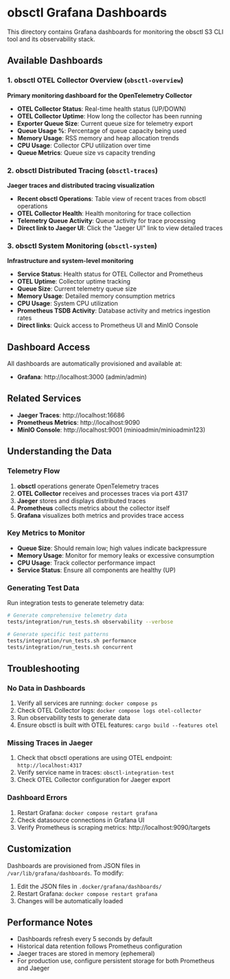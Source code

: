 # obsctl Grafana Dashboards

This directory contains Grafana dashboards for monitoring the obsctl S3 CLI tool and its observability stack.

## Available Dashboards

### 1. obsctl OTEL Collector Overview (`obsctl-overview`)
**Primary monitoring dashboard for the OpenTelemetry Collector**

- **OTEL Collector Status**: Real-time health status (UP/DOWN)
- **OTEL Collector Uptime**: How long the collector has been running
- **Exporter Queue Size**: Current queue size for telemetry export
- **Queue Usage %**: Percentage of queue capacity being used
- **Memory Usage**: RSS memory and heap allocation trends
- **CPU Usage**: Collector CPU utilization over time
- **Queue Metrics**: Queue size vs capacity trending

### 2. obsctl Distributed Tracing (`obsctl-traces`)
**Jaeger traces and distributed tracing visualization**

- **Recent obsctl Operations**: Table view of recent traces from obsctl operations
- **OTEL Collector Health**: Health monitoring for trace collection
- **Telemetry Queue Activity**: Queue activity for trace processing
- **Direct link to Jaeger UI**: Click the "Jaeger UI" link to view detailed traces

### 3. obsctl System Monitoring (`obsctl-system`)
**Infrastructure and system-level monitoring**

- **Service Status**: Health status for OTEL Collector and Prometheus
- **OTEL Uptime**: Collector uptime tracking
- **Queue Size**: Current telemetry queue size
- **Memory Usage**: Detailed memory consumption metrics
- **CPU Usage**: System CPU utilization
- **Prometheus TSDB Activity**: Database activity and metrics ingestion rates
- **Direct links**: Quick access to Prometheus UI and MinIO Console

## Dashboard Access

All dashboards are automatically provisioned and available at:
- **Grafana**: http://localhost:3000 (admin/admin)

## Related Services

- **Jaeger Traces**: http://localhost:16686
- **Prometheus Metrics**: http://localhost:9090  
- **MinIO Console**: http://localhost:9001 (minioadmin/minioadmin123)

## Understanding the Data

### Telemetry Flow
1. **obsctl** operations generate OpenTelemetry traces
2. **OTEL Collector** receives and processes traces via port 4317
3. **Jaeger** stores and displays distributed traces
4. **Prometheus** collects metrics about the collector itself
5. **Grafana** visualizes both metrics and provides trace access

### Key Metrics to Monitor

- **Queue Size**: Should remain low; high values indicate backpressure
- **Memory Usage**: Monitor for memory leaks or excessive consumption  
- **CPU Usage**: Track collector performance impact
- **Service Status**: Ensure all components are healthy (UP)

### Generating Test Data

Run integration tests to generate telemetry data:
```bash
# Generate comprehensive telemetry data
tests/integration/run_tests.sh observability --verbose

# Generate specific test patterns
tests/integration/run_tests.sh performance
tests/integration/run_tests.sh concurrent
```

## Troubleshooting

### No Data in Dashboards
1. Verify all services are running: `docker compose ps`
2. Check OTEL Collector logs: `docker compose logs otel-collector`
3. Run observability tests to generate data
4. Ensure obsctl is built with OTEL features: `cargo build --features otel`

### Missing Traces in Jaeger
1. Check that obsctl operations are using OTEL endpoint: `http://localhost:4317`
2. Verify service name in traces: `obsctl-integration-test`
3. Check OTEL Collector configuration for Jaeger export

### Dashboard Errors
1. Restart Grafana: `docker compose restart grafana`
2. Check datasource connections in Grafana UI
3. Verify Prometheus is scraping metrics: http://localhost:9090/targets

## Customization

Dashboards are provisioned from JSON files in `/var/lib/grafana/dashboards`. 
To modify:
1. Edit the JSON files in `.docker/grafana/dashboards/`
2. Restart Grafana: `docker compose restart grafana`
3. Changes will be automatically loaded

## Performance Notes

- Dashboards refresh every 5 seconds by default
- Historical data retention follows Prometheus configuration
- Jaeger traces are stored in memory (ephemeral)
- For production use, configure persistent storage for both Prometheus and Jaeger 